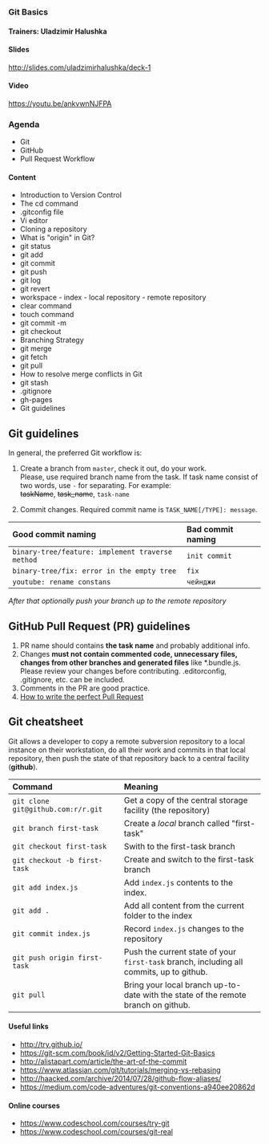 ### Git Basics

#### Trainers: Uladzimir Halushka

#### Slides 

http://slides.com/uladzimirhalushka/deck-1

#### Video

https://youtu.be/ankvwnNJFPA

### Agenda
- Git
- GitHub
- Pull Request Workflow

#### Content
- Introduction to Version Control
- The cd command
- .gitconfig file
- Vi editor
- Cloning a repository
- What is "origin" in Git?
- git status
- git add
- git commit
- git push
- git log
- git revert
- workspace - index - local repository - remote repository
- clear command 
- touch command
- git commit -m
- git checkout 
- Branching Strategy
- git merge 
- git fetch
- git pull
- How to resolve merge conflicts in Git
- git stash
- .gitignore
- gh-pages
- Git guidelines

## Git guidelines
In general, the preferred Git workflow is:

1. Create a branch from `master`, check it out, do your work.  
Please, use required branch name from the task. If task name consist of two words, use `-` for separating. For example:  
~~taskName~~, ~~task_name~~, `task-name`

2. Commit changes. Required commit name is `TASK_NAME[/TYPE]: message`.  

| Good commit naming  |Bad commit naming|  
|:--------------------|:----------------|
|`binary-tree/feature: implement traverse method`|  `init commit`   |
|`binary-tree/fix: error in the empty tree`|`fix`|
|`youtube: rename constans`|`чейнджи`|

_After that optionally push your branch up to the remote repository_



## GitHub Pull Request (PR) guidelines

1. PR name should contains **the task name** and probably additional info.
2. Changes **must not contain commented code, unnecessary files, changes from other branches and generated files** like *.bundle.js. Please review your changes before contributing. .editorconfig, .gitignore, etc. can be included.
3. Comments in the PR are good practice.
4. [How to write the perfect Pull Request](https://github.com/blog/1943-how-to-write-the-perfect-pull-request)



## Git cheatsheet  
Git allows a developer to copy a remote subversion repository to a local instance on their workstation, do all their work and commits in that local repository, then push the state of that repository back to a central facility (**github**).  

| Command |Meaning|  
|:--------------------|:----------------|
|`git clone git@github.com:r/r.git`| Get a copy of the central storage facility (the repository)   |
|`git branch first-task`|Create a _local_ branch called "first-task" |
|`git checkout first-task`  |Swith to the first-task branch |
|`git checkout -b first-task`  |Create and switсh to the first-task branch |
|`git add index.js`  |Add `index.js` contents to the index.|
|`git add .`  |Add all content from the current folder to the index|
|`git commit index.js`  |Record `index.js` changes to the repository|
|`git push origin first-task`  |Push the current state of your `first-task` branch, including all commits, up to github.|
|`git pull`  |Bring your local branch up-to-date with the state of the remote branch on github.|


#### Useful links
-  http://try.github.io/
-  https://git-scm.com/book/id/v2/Getting-Started-Git-Basics
-  http://alistapart.com/article/the-art-of-the-commit
-  https://www.atlassian.com/git/tutorials/merging-vs-rebasing
-  http://haacked.com/archive/2014/07/28/github-flow-aliases/
-  https://medium.com/code-adventures/git-conventions-a940ee20862d

#### Online courses
- https://www.codeschool.com/courses/try-git
- https://www.codeschool.com/courses/git-real